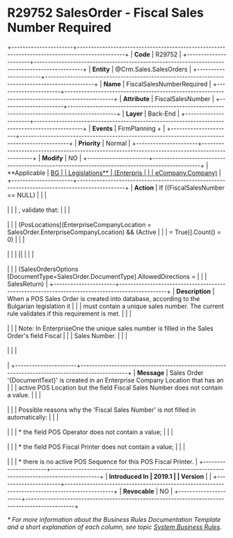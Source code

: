 ﻿---
erp.type: business-rule
erp.entity: Crm.Sales.SalesOrders
---

# R29752 SalesOrder - Fiscal Sales Number Required
+----------------------+-----------------------------------------------------------------------------------------------+
| **Code**             | R29752                                                                                        |
+----------------------+-----------------------------------------------------------------------------------------------+
| **Entity**           | @Crm.Sales.SalesOrders                                                                        |
+----------------------+-----------------------------------------------------------------------------------------------+
| **Name**             | FiscalSalesNumberRequired                                                                     |
+----------------------+-----------------------------------------------------------------------------------------------+
| **Attribute**        | FiscalSalesNumber                                                                             |
+----------------------+-----------------------------------------------------------------------------------------------+
| **Layer**            | Back-End                                                                                      |
+----------------------+-----------------------------------------------------------------------------------------------+
| **Events**           | FirmPlanning +                                                                                |
+----------------------+-----------------------------------------------------------------------------------------------+
| **Priority**         | Normal                                                                                        |
+----------------------+-----------------------------------------------------------------------------------------------+
| **Modify**           | NO                                                                                            |
+----------------------+-----------------------------------------------------------------------------------------------+
| **Applicable         | [BG                                                                                           |
| Legislations**       | (Enterpris                                                                                    |
|                      | eCompany.Company)](xref:applicable-legislations)                                              |
+----------------------+-----------------------------------------------------------------------------------------------+
| **Action**           | If ((FiscalSalesNumber == NULL)                                                               |
|                      | <br/><br/>                                                                                    |
|                      | , validate that:                                                                              |
|                      | <br/><br/>                                                                                    |
|                      | (PosLocations\[(EnterpriseCompanyLocation = SalesOrder.EnterpriseCompanyLocation) && (Active  |
|                      | = True)\].Count() = 0)                                                                        |
|                      | <br/><br/>                                                                                    |
|                      | \|\|                                                                                          |
|                      | <br/><br/>                                                                                    |
|                      | (SalesOrdersOptions \[DocumentType=SalesOrder.DocumentType\].AllowedDirections =              |
|                      | SalesReturn)                                                                                  |
+----------------------+-----------------------------------------------------------------------------------------------+
| **Description**      | When a POS Sales Order is created into database, according to the Bulgarian legislation it    |
|                      | must contain a unique sales number. The current rule validates if this requirement is met.    |
|                      | <br/><br/>                                                                                    |
|                      | Note: In EnterpriseOne the unique sales number is filled in the Sales Order\'s field Fiscal   |
|                      | Sales Number.                                                                                 |
|                      | <br/><br/>                                                                                    |
|                      | <br/><br/>                                                                                    |
+----------------------+-----------------------------------------------------------------------------------------------+
| **Message**          | Sales Order \'{DocumentText}\' is created in an Enterprise Company Location that has an       |
|                      | active POS Location but the field Fiscal Sales Number does not contain a value.               |
|                      | <br/><br/>                                                                                    |
|                      | Possible reasons why the \'Fiscal Sales Number\' is not filled in automatically:              |
|                      | <br/><br/>                                                                                    |
|                      | \* the field POS Operator does not contain a value;                                           |
|                      | <br/><br/>                                                                                    |
|                      | \* the field POS Fiscal Printer does not contain a value;                                     |
|                      | <br/><br/>                                                                                    |
|                      | \* there is no active POS Sequence for this POS Fiscal Printer.                               |
+----------------------+-----------------------------------------------------------------------------------------------+
| **Introduced In      | 2019.1                                                                                        |
| Version**            |                                                                                               |
+----------------------+-----------------------------------------------------------------------------------------------+
| **Revocable**        | NO                                                                                            |
+----------------------+-----------------------------------------------------------------------------------------------+

*\* For more information about the Business Rules Documentation Template and a short explanation of each column, see
topic [System Business Rules](../templates/template-description-system-business-rules.md).*
